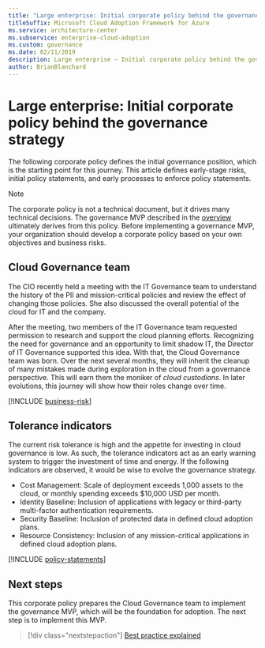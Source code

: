```yaml
---
title: "Large enterprise: Initial corporate policy behind the governance strategy"
titleSuffix: Microsoft Cloud Adoption Framework for Azure
ms.service: architecture-center
ms.subservice: enterprise-cloud-adoption
ms.custom: governance
ms.date: 02/11/2019
description: Large enterprise – Initial corporate policy behind the governance strategy.
author: BrianBlanchard
---
```


# Large enterprise: Initial corporate policy behind the governance strategy

The following corporate policy defines the initial governance position, which is the starting point for this journey. This article defines early-stage risks, initial policy statements, and early processes to enforce policy statements.

> [!NOTE]
>The corporate policy is not a technical document, but it drives many technical decisions. The governance MVP described in the [overview](./index.md) ultimately derives from this policy. Before implementing a governance MVP, your organization should develop a corporate policy based on your own objectives and business risks.

## Cloud Governance team

The CIO recently held a meeting with the IT Governance team to understand the history of the PII and mission-critical policies and review the effect of changing those policies. She also discussed the overall potential of the cloud for IT and the company.

After the meeting, two members of the IT Governance team requested permission to research and support the cloud planning efforts. Recognizing the need for governance and an opportunity to limit shadow IT, the Director of IT Governance supported this idea. With that, the Cloud Governance team was born. Over the next several months, they will inherit the cleanup of many mistakes made during exploration in the cloud from a governance perspective. This will earn them the moniker of _cloud custodians_. In later evolutions, this journey will show how their roles change over time.

[!INCLUDE [business-risk](../../../includes/governance/business-risks.md)]

## Tolerance indicators

The current risk tolerance is high and the appetite for investing in cloud governance is low. As such, the tolerance indicators act as an early warning system to trigger the investment of time and energy. If the following indicators are observed, it would be wise to evolve the governance strategy.

- Cost Management: Scale of deployment exceeds 1,000 assets to the cloud, or monthly spending exceeds $10,000 USD per month.
- Identity Baseline: Inclusion of applications with legacy or third-party multi-factor authentication requirements.
- Security Baseline: Inclusion of protected data in defined cloud adoption plans.
- Resource Consistency: Inclusion of any mission-critical applications in defined cloud adoption plans.

[!INCLUDE [policy-statements](../../../includes/governance/policy-statements.md)]

## Next steps

This corporate policy prepares the Cloud Governance team to implement the governance MVP, which will be the foundation for adoption. The next step is to implement this MVP.

> [!div class="nextstepaction"]
> [Best practice explained](./best-practice-explained.md)